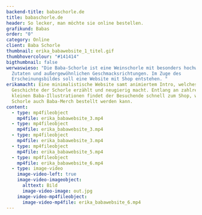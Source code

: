 ```yaml
---
backend-title: babaschorle.de
title: babaschorle.de
header: So lecker, man möchte sie online bestellen.
grafikund: Babas
order: "0"
category: Online
client: Baba Schorle
thumbnail: erika_babawebsite_1_titel.gif
thumbhovercolour: "#141414"
bigthumbnail: false
werwaswieso: "Die Baba-Schorle ist eine Weinschorle mit besonders hochwertigen
  Zutaten und außergewöhnlichen Geschmacksrichtungen. Im Zuge des
  Erscheinungsbildes soll eine Website mit Shop entstehen. "
erikamacht: Eine minimalistische Website samt animiertem Intro, welches die
  Geschichte der Schorle erzählt und neugierig macht. Entlang an zahlreichen
  kleinen Baba-Illustrationen findet der Besuchende schnell zum Shop, wo neben
  Schorle auch Baba-Merch bestellt werden kann.
content:
  - type: mp4fileobject
    mp4file: erika_babawebsite_3.mp4
  - type: mp4fileobject
    mp4file: erika_babawebsite_3.mp4
  - type: mp4fileobject
    mp4file: erika_babawebsite_3.mp4
  - type: mp4fileobject
    mp4file: erika_babawebsite_5.mp4
  - type: mp4fileobject
    mp4file: erika_babawebsite_6.mp4
  - type: image-video
    image-video-left: true
    image-video-imageobject:
      alttext: Bild
      image-video-image: out.jpg
    image-video-mp4fileobject:
      image-video-mp4file: erika_babawebsite_6.mp4
---
```

